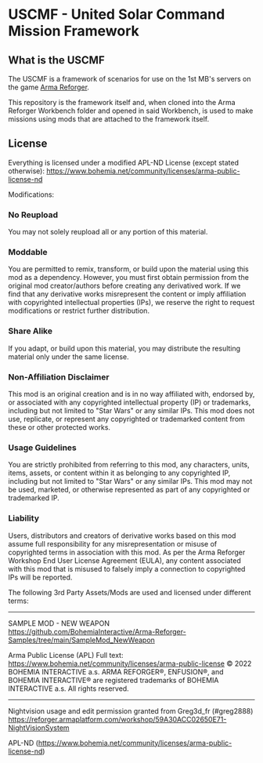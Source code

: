# USCMF - United Solar Command Mission Framework

## What is the USCMF
The USCMF is a framework of scenarios for use on the 1st MB's servers on the game [Arma Reforger](https://reforger.armaplatform.com/). 

This repository is the framework itself and, when cloned into the Arma Reforger Workbench folder and opened in said Workbench, is used to make missions using mods that are attached to the framework itself.

## License
Everything is licensed under a modified APL-ND License (except stated otherwise):
https://www.bohemia.net/community/licenses/arma-public-license-nd

Modifications:

### No Reupload
You may not solely reupload all or any portion of this material.

### Moddable
You are permitted to remix, transform, or build upon the material using this mod as a dependency. 
However, you must first obtain permission from the original mod creator/authors before creating any derivatived work.
If we find that any derivative works misrepresent the content or imply affiliation with copyrighted intellectual properties (IPs), we reserve the right to request modifications or restrict further distribution.

### Share Alike
If you adapt, or build upon this material, you may distribute the resulting material only under the same license.

### Non-Affiliation Disclaimer
This mod is an original creation and is in no way affiliated with, endorsed by, or associated with any copyrighted intellectual property (IP) or trademarks, including but not limited to "Star Wars" or any similar IPs. This mod does not use, replicate, or represent any copyrighted or trademarked content from these or other protected works.

### Usage Guidelines
You are strictly prohibited from referring to this mod, any characters, units, items, assets, or content within it as belonging to any copyrighted IP, including but not limited to "Star Wars" or any similar IPs.
This mod may not be used, marketed, or otherwise represented as part of any copyrighted or trademarked IP.

### Liability
Users, distributors and creators of derivative works based on this mod assume full responsibility for any misrepresentation or misuse of copyrighted terms in association with this mod.
As per the Arma Reforger Workshop End User License Agreement (EULA), any content associated with this mod that is misused to falsely imply a connection to copyrighted IPs will be reported.

The following 3rd Party Assets/Mods are used and licensed under different terms:

----

SAMPLE MOD - NEW WEAPON 
https://github.com/BohemiaInteractive/Arma-Reforger-Samples/tree/main/SampleMod_NewWeapon

Arma Public License (APL) Full text: https://www.bohemia.net/community/licenses/arma-public-license
© 2022 BOHEMIA INTERACTIVE a.s. ARMA REFORGER®, ENFUSION®, and BOHEMIA INTERACTIVE® are registered trademarks of BOHEMIA INTERACTIVE a.s. All rights reserved.

----

Nightvision usage and edit permission granted from Greg3d_fr (#greg2888)
https://reforger.armaplatform.com/workshop/59A30ACC02650E71-NightVisionSystem

APL-ND (https://www.bohemia.net/community/licenses/arma-public-license-nd)
